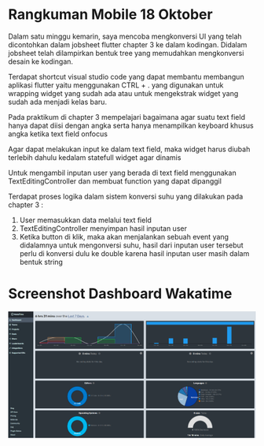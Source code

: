 # Rangkuman Mobile 18 Oktober

Dalam satu minggu kemarin, saya mencoba mengkonversi UI yang telah dicontohkan dalam jobsheet flutter chapter 3 ke dalam kodingan. Didalam jobsheet telah dilampirkan bentuk tree yang memudahkan mengkonversi desain ke kodingan.

Terdapat shortcut visual studio code yang dapat membantu membangun aplikasi flutter yaitu menggunakan CTRL + . yang digunakan untuk wrapping widget yang sudah ada atau untuk mengekstrak widget yang sudah ada menjadi kelas baru.

Pada praktikum di chapter 3 mempelajari bagaimana agar suatu text field hanya dapat diisi dengan angka serta hanya menampilkan keyboard khusus angka ketika text field onfocus

Agar dapat melakukan input ke dalam text field, maka widget harus diubah terlebih dahulu kedalam statefull widget agar dinamis

Untuk mengambil inputan user yang berada di text field menggunakan TextEditingController dan membuat function yang dapat dipanggil

Terdapat proses logika dalam sistem konversi suhu yang dilakukan pada chapter 3 :
1. User memasukkan data melalui text field
2. TextEditingController menyimpan hasil inputan user
3. Ketika button di klik, maka akan menjalankan sebuah event yang didalamnya untuk mengonversi suhu, hasil dari inputan user tersebut perlu di konversi dulu ke double karena hasil inputan user masih dalam bentuk string

# Screenshot Dashboard Wakatime

![dashboard](img/dashboard.png)